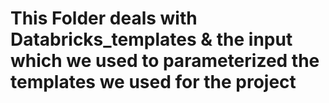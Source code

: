 # This Folder deals with Databricks_templates & the input which we used to parameterized the templates we used for the project
